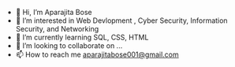 - 👋 Hi, I’m Aparajita Bose
- 👀 I’m interested in Web Devlopment , Cyber Security, Information Security, and Networking
- 🌱 I’m currently learning SQL, CSS, HTML
- 💞️ I’m looking to collaborate on ...
- 📫 How to reach me aparajitabose001@gmail.com

<!---
AparajitaBose001/AparajitaBose001 is a ✨ special ✨ repository because its `README.md` (this file) appears on your GitHub profile.
You can click the Preview link to take a look at your changes.
--->
